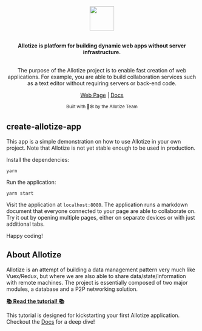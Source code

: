 <div align="center">
  <img align="center" height="64px" src="https://allotize.com/img/logo.svg">
  <br></br>
  
  <strong>Allotize is platform for building dynamic web apps
  without server infrastructure.
  </strong>
  <br></br>  
  <p>
  The purpose of the Allotize project is to enable fast creation of web applications.
  For example, you are able to build collaboration services such as a text editor without requiring servers or back-end code.
  </p>

  [Web Page][allotize-page] | [Docs][allotize-docs]

  <sub>Built with 🦀🕸 by the Allotize Team</sub>
</div>

## create-allotize-app

This app is a simple demonstration on how to use Allotize in your own project.
Note that Allotize is not yet stable enough to be used in production.

Install the dependencies:

```
yarn
```

Run the application:

```
yarn start
```

Visit the application at `localhost:8080`.
The application runs a markdown document that everyone connected to your page
are able to collaborate on.
Try it out by opening multiple pages, either on separate devices or with
just additional tabs.

Happy coding!

## About Allotize

Allotize is an attempt of building a data management pattern very much like Vuex/Redux, but where we are also able to share data/state/information with remote machines.
The project is essentially composed of two major modules, a database and a P2P networking solution.

[**📚 Read the tutorial! 📚**][allotize-tutorial]

This tutorial is designed for kickstarting your first Allotize application.
Checkout the [Docs][allotize-docs] for a deep dive!

[allotize-page]: https://allotize.com
[allotize-tutorial]: https://docs.allotize.com/tutorial/index.html
[allotize-docs]: https://docs.allotize.com
